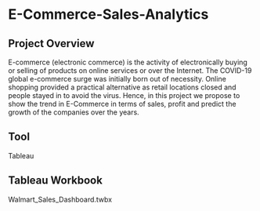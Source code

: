 # E-Commerce-Sales-Analytics

## Project Overview
E-commerce (electronic commerce) is the activity of electronically buying or selling of products on online services or over the Internet. The COVID-19 global e-commerce surge was initially born out of necessity. Online shopping provided a practical alternative as retail locations closed and people stayed in to avoid the virus. Hence, in this project we propose to show the trend in E-Commerce in terms of sales, profit and predict the growth of the companies over the years.

## Tool 
Tableau

## Tableau Workbook
Walmart_Sales_Dashboard.twbx
